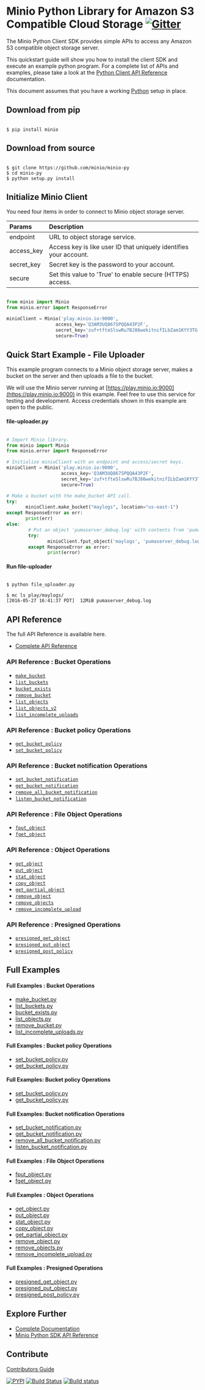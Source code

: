 # Minio Python Library for Amazon S3 Compatible Cloud Storage [![Gitter](https://badges.gitter.im/Join%20Chat.svg)](https://gitter.im/Minio/minio?utm_source=badge&utm_medium=badge&utm_campaign=pr-badge&utm_content=badge)

The Minio Python Client SDK provides simple APIs to access any Amazon S3 compatible object storage server.

This quickstart guide will show you how to install the client SDK and execute an example python program. For a complete list of APIs and examples, please take a look at the [Python Client API Reference](https://docs.minio.io/docs/python-client-api-reference) documentation.

This document assumes that you have a working [Python](https://www.python.org/downloads/) setup in place.

## Download from pip

```

$ pip install minio

```

## Download from source

```

$ git clone https://github.com/minio/minio-py
$ cd minio-py
$ python setup.py install

```

## Initialize Minio Client

You need four items in order to connect to Minio object storage server.

| Params     | Description |
| :------- | :---- |
| endpoint | URL to object storage service. |
| access_key| Access key is like user ID that uniquely identifies your account.   |
| secret_key| Secret key is the password to your account.    |
|secure|Set this value to 'True' to enable secure (HTTPS) access.|

```py

from minio import Minio
from minio.error import ResponseError

minioClient = Minio('play.minio.io:9000',
                  access_key='Q3AM3UQ867SPQQA43P2F',
                  secret_key='zuf+tfteSlswRu7BJ86wekitnifILbZam1KYY3TG',
                  secure=True)

```


## Quick Start Example - File Uploader
This example program connects to a Minio object storage server, makes a bucket on the server and then uploads a file to the bucket.

We will use the Minio server running at [https://play.minio.io:9000](https://play.minio.io:9000) in this example. Feel free to use this service for testing and development. Access credentials shown in this example are open to the public.

#### file-uploader.py

```py

# Import Minio library.
from minio import Minio
from minio.error import ResponseError

# Initialize minioClient with an endpoint and access/secret keys.
minioClient = Minio('play.minio.io:9000',
                    access_key='Q3AM3UQ867SPQQA43P2F',
                    secret_key='zuf+tfteSlswRu7BJ86wekitnifILbZam1KYY3TG',
                    secure=True)

# Make a bucket with the make_bucket API call.
try:
       minioClient.make_bucket("maylogs", location="us-east-1")
except ResponseError as err:
       print(err)
else:
        # Put an object 'pumaserver_debug.log' with contents from 'pumaserver_debug.log'.
        try:
               minioClient.fput_object('maylogs', 'pumaserver_debug.log', '/tmp/pumaserver_debug.log')
        except ResponseError as error:
               print(error)

```

#### Run file-uploader

```

$ python file_uploader.py

$ mc ls play/maylogs/
[2016-05-27 16:41:37 PDT]  12MiB pumaserver_debug.log

```

## API Reference

The full API Reference is available here.
* [Complete API Reference](https://docs.minio.io/docs/python-client-api-reference)

### API Reference : Bucket Operations

* [`make_bucket`](https://docs.minio.io/docs/python-client-api-reference#make_bucket)
* [`list_buckets`](https://docs.minio.io/docs/python-client-api-reference#list_buckets)
* [`bucket_exists`](https://docs.minio.io/docs/python-client-api-reference#bucket_exists)
* [`remove_bucket`](https://docs.minio.io/docs/python-client-api-reference#remove_bucket)
* [`list_objects`](https://docs.minio.io/docs/python-client-api-reference#list_objects)
* [`list_objects_v2`](https://docs.minio.io/docs/python-client-api-reference#list_objects_v2)
* [`list_incomplete_uploads`](https://docs.minio.io/docs/python-client-api-reference#list_incomplete_uploads)

### API Reference : Bucket policy Operations

* [`get_bucket_policy`](https://docs.minio.io/docs/python-client-api-reference#get_bucket_policy)
* [`set_bucket_policy`](https://docs.minio.io/docs/python-client-api-reference#set_bucket_policy)

### API Reference : Bucket notification Operations

* [`set_bucket_notification`](https://docs.minio.io/docs/python-client-api-reference#set_bucket_notification)
* [`get_bucket_notification`](https://docs.minio.io/docs/python-client-api-reference#get_bucket_notification)
* [`remove_all_bucket_notification`](https://docs.minio.io/docs/python-client-api-reference#remove_all_bucket_notification)
* [`listen_bucket_notification`](https://docs.minio.io/docs/python-client-api-reference#listen_bucket_notification)

### API Reference : File Object Operations

* [`fput_object`](https://docs.minio.io/docs/python-client-api-reference#fput_object)
* [`fget_object`](https://docs.minio.io/docs/python-client-api-reference#fget_object)

### API Reference : Object Operations

* [`get_object`](https://docs.minio.io/docs/python-client-api-reference#get_object)
* [`put_object`](https://docs.minio.io/docs/python-client-api-reference#put_object)
* [`stat_object`](https://docs.minio.io/docs/python-client-api-reference#stat_object)
* [`copy_object`](https://docs.minio.io/docs/python-client-api-reference#copy_object)
* [`get_partial_object`](https://docs.minio.io/docs/python-client-api-reference#get_partial_object)
* [`remove_object`](https://docs.minio.io/docs/python-client-api-reference#remove_object)
* [`remove_objects`](https://docs.minio.io/docs/python-client-api-reference#remove_objects)
* [`remove_incomplete_upload`](https://docs.minio.io/docs/python-client-api-reference#remove_incomplete_upload)

### API Reference : Presigned Operations

* [`presigned_get_object`](https://docs.minio.io/docs/python-client-api-reference#presigned_get_object)
* [`presigned_put_object`](https://docs.minio.io/docs/python-client-api-reference#presigned_put_object)
* [`presigned_post_policy`](https://docs.minio.io/docs/python-client-api-reference#presigned_post_policy)

## Full Examples

#### Full Examples : Bucket Operations

* [make_bucket.py](https://github.com/minio/minio-py/blob/master/examples/make_bucket.py)
* [list_buckets.py](https://github.com/minio/minio-py/blob/master/examples/list_buckets.py)
* [bucket_exists.py](https://github.com/minio/minio-py/blob/master/examples/bucket_exists.py)
* [list_objects.py](https://github.com/minio/minio-py/blob/master/examples/list_objects.py)
* [remove_bucket.py](https://github.com/minio/minio-py/blob/master/examples/remove_bucket.py)
* [list_incomplete_uploads.py](https://github.com/minio/minio-py/blob/master/examples/list_incomplete_uploads.py)

#### Full Examples : Bucket policy Operations

* [set_bucket_policy.py](https://github.com/minio/minio-py/blob/master/examples/set_bucket_policy.py)
* [get_bucket_policy.py](https://github.com/minio/minio-py/blob/master/examples/get_bucket_policy.py)

#### Full Examples: Bucket policy Operations

* [set_bucket_policy.py](https://github.com/minio/minio-py/blob/master/examples/set_bucket_policy.py)
* [get_bucket_policy.py](https://github.com/minio/minio-py/blob/master/examples/get_bucket_policy.py)

#### Full Examples: Bucket notification Operations

* [set_bucket_notification.py](https://github.com/minio/minio-py/blob/master/examples/set_bucket_notification.py)
* [get_bucket_notification.py](https://github.com/minio/minio-py/blob/master/examples/get_bucket_notification.py)
* [remove_all_bucket_notification.py](https://github.com/minio/minio-py/blob/master/examples/remove_all_bucket_notification.py)
* [listen_bucket_notification.py](https://github.com/minio/minio-py/blob/master/examples/listen_notification.py)

#### Full Examples : File Object Operations

* [fput_object.py](https://github.com/minio/minio-py/blob/master/examples/fput_object.py)
* [fget_object.py](https://github.com/minio/minio-py/blob/master/examples/fget_object.py)

#### Full Examples : Object Operations

* [get_object.py](https://github.com/minio/minio-py/blob/master/examples/get_object.py)
* [put_object.py](https://github.com/minio/minio-py/blob/master/examples/put_object.py)
* [stat_object.py](https://github.com/minio/minio-py/blob/master/examples/stat_object.py)
* [copy_object.py](https://github.com/minio/minio-py/blob/master/examples/copy_object.py)
* [get_partial_object.py](https://github.com/minio/minio-py/blob/master/examples/get_partial_object.py)
* [remove_object.py](https://github.com/minio/minio-py/blob/master/examples/remove_object.py)
* [remove_objects.py](https://github.com/minio/minio-py/blob/master/examples/remove_objects.py)
* [remove_incomplete_upload.py](https://github.com/minio/minio-py/blob/master/examples/remove_incomplete_upload.py)

#### Full Examples : Presigned Operations

* [presigned_get_object.py](https://github.com/minio/minio-py/blob/master/examples/presigned_get_object.py)
* [presigned_put_object.py](https://github.com/minio/minio-py/blob/master/examples/presigned_put_object.py)
* [presigned_post_policy.py](https://github.com/minio/minio-py/blob/master/examples/presigned_post_policy.py)

## Explore Further

* [Complete Documentation](https://docs.minio.io)
* [Minio Python SDK API Reference](https://docs.minio.io/docs/python-client-api-reference)

## Contribute

[Contributors Guide](https://github.com/minio/minio-py/blob/master/CONTRIBUTING.md)

[![PYPI](https://img.shields.io/pypi/v/minio.svg)](https://pypi.python.org/pypi/minio)
[![Build Status](https://travis-ci.org/minio/minio-py.svg)](https://travis-ci.org/minio/minio-py)
[![Build status](https://ci.appveyor.com/api/projects/status/1d05e6nvxcelmrak?svg=true)](https://ci.appveyor.com/project/harshavardhana/minio-py)
